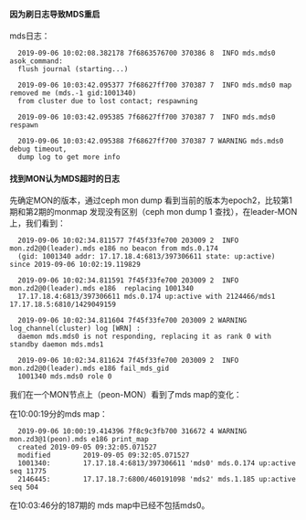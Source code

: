 #### 因为刷日志导致MDS重启

mds日志：

      2019-09-06 10:02:08.382178 7f6863576700 370386 8  INFO mds.mds0 asok_command:
      flush journal (starting...)    
      
      2019-09-06 10:03:42.095377 7f68627ff700 370387 7  INFO mds.mds0 map removed me (mds.-1 gid:1001340)
      from cluster due to lost contact; respawning
      
      2019-09-06 10:03:42.095385 7f68627ff700 370387 7  INFO mds.mds0 respawn
      
      2019-09-06 10:03:42.095388 7f68627ff700 370387 7 WARNING mds.mds0 debug timeout,
      dump log to get more info

#### 找到MON认为MDS超时的日志

先确定MON的版本，通过ceph mon dump 看到当前的版本为epoch2，比较第1期和第2期的monmap 发现没有区别（ceph mon dump 1 查找），在leader-MON上，我们看到：

      2019-09-06 10:02:34.811577 7f45f33fe700 203009 2  INFO mon.zd2@0(leader).mds e186 no beacon from mds.0.174 
      (gid: 1001340 addr: 17.17.18.4:6813/397306611 state: up:active) since 2019-09-06 10:02:19.119829

      2019-09-06 10:02:34.811591 7f45f33fe700 203009 2  INFO mon.zd2@0(leader).mds e186  replacing 1001340 
      17.17.18.4:6813/397306611 mds.0.174 up:active with 2124466/mds1 17.17.18.5:6810/1429049159

      2019-09-06 10:02:34.811604 7f45f33fe700 203009 2 WARNING log_channel(cluster) log [WRN] : 
      daemon mds.mds0 is not responding, replacing it as rank 0 with standby daemon mds.mds1
      
      2019-09-06 10:02:34.811624 7f45f33fe700 203009 2  INFO mon.zd2@0(leader).mds e186 fail_mds_gid
      1001340 mds.mds0 role 0


我们在一个MON节点上（peon-MON）看到了mds map的变化：

在10:00:19分的mds map：

      2019-09-06 10:00:19.414396 7f8c9c3fb700 316672 4 WARNING mon.zd3@1(peon).mds e186 print_map
      created 2019-09-05 09:32:05.071527
      modified        2019-09-05 09:32:05.071527
      1001340:        17.17.18.4:6813/397306611 'mds0' mds.0.174 up:active seq 11775
      2146445:        17.17.18.7:6800/460191098 'mds2' mds.1.185 up:active seq 504
      
在10:03:46分的187期的 mds map中已经不包括mds0。
